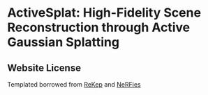 # ActiveSplat: High-Fidelity Scene Reconstruction through Active Gaussian Splatting

## Website License
Templated borrowed from <a href="https://rekep-robot.github.io/">ReKep</a> and <a href="https://nerfies.github.io/">NeRFies</a>  